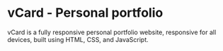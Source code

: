 # vCard - Personal portfolio

vCard is a fully responsive personal portfolio website, responsive for all devices, built using HTML, CSS, and JavaScript.
